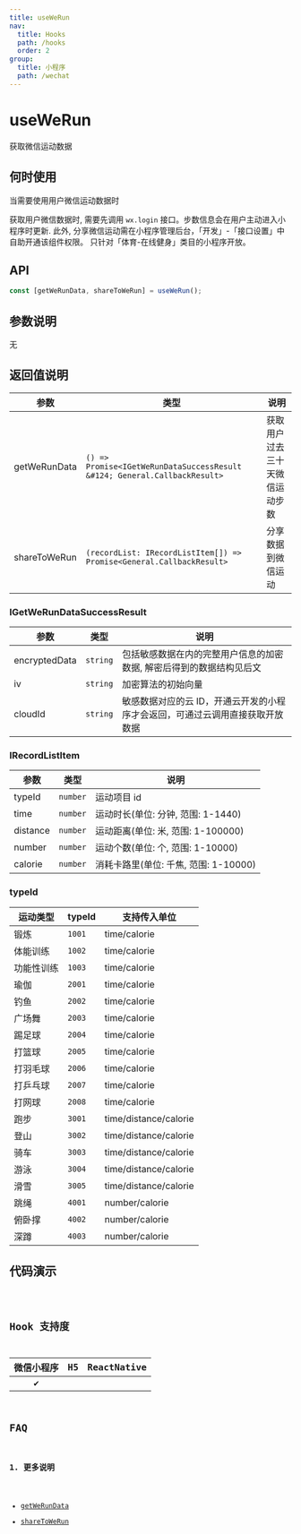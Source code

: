 ```yaml
---
title: useWeRun
nav:
  title: Hooks
  path: /hooks
  order: 2
group:
  title: 小程序
  path: /wechat
---
```


# useWeRun

获取微信运动数据

## 何时使用

当需要使用用户微信运动数据时

<Alert>
  获取用户微信数据时, 需要先调用 <code>wx.login</code> 接口。步数信息会在用户主动进入小程序时更新. 此外, 分享微信运动需在小程序管理后台，「开发」-「接口设置」中自助开通该组件权限。 只针对「体育-在线健身」类目的小程序开放。
</Alert>

## API

```jsx | pure
const [getWeRunData, shareToWeRun] = useWeRun();
```

## 参数说明

无

## 返回值说明

| 参数         | 类型                                                                      | 说明                           |
| ------------ | ------------------------------------------------------------------------- | ------------------------------ |
| getWeRunData | `() => Promise<IGetWeRunDataSuccessResult &#124; General.CallbackResult>` | 获取用户过去三十天微信运动步数 |
| shareToWeRun | `(recordList: IRecordListItem[]) => Promise<General.CallbackResult>`      | 分享数据到微信运动             |

### IGetWeRunDataSuccessResult

| 参数          | 类型     | 说明                                                                          |
| ------------- | -------- | ----------------------------------------------------------------------------- |
| encryptedData | `string` | 包括敏感数据在内的完整用户信息的加密数据, 解密后得到的数据结构见后文          |
| iv            | `string` | 加密算法的初始向量                                                            |
| cloudId       | `string` | 敏感数据对应的云 ID，开通云开发的小程序才会返回，可通过云调用直接获取开放数据 |

### IRecordListItem

| 参数     | 类型     | 说明                                  |
| -------- | -------- | ------------------------------------- |
| typeId   | `number` | 运动项目 id                           |
| time     | `number` | 运动时长(单位: 分钟, 范围: 1-1440)    |
| distance | `number` | 运动距离(单位: 米, 范围: 1-100000)    |
| number   | `number` | 运动个数(单位: 个, 范围: 1-10000)     |
| calorie  | `number` | 消耗卡路里(单位: 千焦, 范围: 1-10000) |

### typeId

| 运动类型   | typeId | 支持传入单位          |
| ---------- | ------ | --------------------- |
| 锻炼       | `1001` | time/calorie          |
| 体能训练   | `1002` | time/calorie          |
| 功能性训练 | `1003` | time/calorie          |
| 瑜伽       | `2001` | time/calorie          |
| 钓鱼       | `2002` | time/calorie          |
| 广场舞     | `2003` | time/calorie          |
| 踢足球     | `2004` | time/calorie          |
| 打篮球     | `2005` | time/calorie          |
| 打羽毛球   | `2006` | time/calorie          |
| 打乒乓球   | `2007` | time/calorie          |
| 打网球     | `2008` | time/calorie          |
| 跑步       | `3001` | time/distance/calorie |
| 登山       | `3002` | time/distance/calorie |
| 骑车       | `3003` | time/distance/calorie |
| 游泳       | `3004` | time/distance/calorie |
| 滑雪       | `3005` | time/distance/calorie |
| 跳绳       | `4001` | number/calorie        |
| 俯卧撑     | `4002` | number/calorie        |
| 深蹲       | `4003` | number/calorie        |

## 代码演示

<code src="@pages/useWeRun" />

## Hook 支持度

| 微信小程序 | H5  | ReactNative |
| :--------: | :-: | :---------: |
|     ✔️     |     |             |

## FAQ

### 1. 更多说明

- [getWeRunData](https://developers.weixin.qq.com/miniprogram/dev/api/open-api/werun/wx.getWeRunData.html)
- [shareToWeRun](https://developers.weixin.qq.com/miniprogram/dev/api/open-api/werun/wx.shareToWeRun.html)
